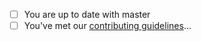 * [ ] You are up to date with master
* [ ] You've met our [contributing guidelines](https://github.com/WomenWhoCode/website/wiki/Contributing-Guidelines)...
